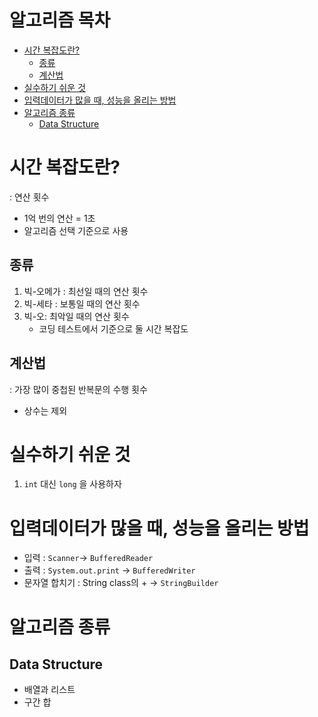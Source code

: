 # 알고리즘 목차
- [시간 복잡도란?](#시간-복잡도란)
  - [종류](#종류)
  - [계산법](#계산법)
- [실수하기 쉬운 것](#실수하기-쉬운-것)
- [입력데이터가 많을 때, 성능을 올리는 방법](#입력데이터가-많을-때-성능을-올리는-방법)
- [알고리즘 종류](#알고리즘-종류)
  - [Data Structure](#data-structure)

# 시간 복잡도란?

: 연산 횟수

- 1억 번의 연산 = 1초
- 알고리즘 선택 기준으로 사용

## 종류

1. 빅-오메가 : 최선일 때의 연산 횟수
2. 빅-세타 : 보통일 때의 연산 횟수
3. 빅-오: 최악일 때의 연산 횟수
    - 코딩 테스트에서 기준으로 둘 시간 복잡도

## 계산법

: 가장 많이 중첩된 반복문의 수행 횟수

- 상수는 제외

# 실수하기 쉬운 것

1. `int` 대신 `long` 을 사용하자

# 입력데이터가 많을 때, 성능을 올리는 방법

- 입력 : `Scanner`→ `BufferedReader`
- 출력 : `System.out.print` → `BufferedWriter`
- 문자열 합치기 : String class의 + → `StringBuilder`

# 알고리즘 종류

## Data Structure

- 배열과 리스트
- 구간 합